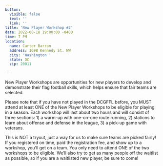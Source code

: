 ```yaml
---
button:
  visible: false
  text: ''
  link: ''
title: 'New Player Workshop #2'
date: 2022-08-18 19:00:00 -0400
time: 7 PM
location:
  name: Carter Barron
  address: 1698 Kennedy St. NW
  city: 'Washington '
  state: DC
  zip: 20011

---
```

New Player Workshops are opportunities for new players to develop and demonstrate their flag football skills, which helps ensure that fair teams are selected.

Please note that if you have not played in the DCGFFL before, you MUST attend at least ONE of the New Player Workshops to be eligible for playing in a season. Each workshop will last about two hours and will consist of three sections: 1) a warm-up with one-on-one route running, 2) stations to learn about offense and defense in the league, 3) a pick-up game with veterans.

This is NOT a tryout, just a way for us to make sure teams are picked fairly! If you registered on time, paid the registration fee, and show up to a workshop, you’ll get on a team. You only need to attend ONE of the two workshops to be eligible. We’ll also try to get as many people off the waitlist as possible, so if you are a waitlisted new player, be sure to come!